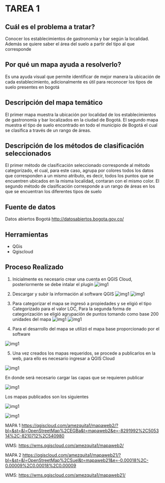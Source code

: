 # TAREA 1
## Cuál es el problema a tratar?
Conocer los establecimientos de gastronomía y bar según la localidad. Además se quiere saber el área del suelo a partir del tipo al que corresponde
## Por qué un mapa ayuda a resolverlo?
Es una ayuda visual que permite identificar de mejor manera la ubicación de cada establecimiento, adicionalmente es útil para reconocer los tipos de suelo presentes en bogotá

## Descripción del mapa temático
El primer mapa muestra la ubicación por localidad de los establecimientos de gastronomía y bar localizados en la ciudad de Bogotá.
El segundo mapa muestra el tipo de suelo encontrado en todo el municipio de Bogotá el cual se clasifica a través de un rango de áreas.
## Descripción de los métodos de clasificación seleccionados
El primer método de clasificación seleccionado corresponde al método categorizado, el cual, para este caso, agrupa por colores todos los datos que corresponden a un mismo atributo, es decir, todos los puntos que se encuentren ubicados en la misma localidad, contaran con el mismo color.
El segundo método de clasificación corresponde a un rango de áreas en los que se encuentran los diferentes tipos de suelo

## Fuente de datos
Datos abiertos Bogotá http://datosabiertos.bogota.gov.co/
## Herramientas
-	QGis
-	Qgiscloud

## Proceso Realizado


1.	Inicialmente es necesario crear una cuenta en QGIS Cloud, posteriormente se debe intalar el plugin
![img1](imagenes/img1.jpg)
 
2.	Descargar y subir la información al software QGIS
 ![img1](imagenes/img2.jpg)
 ![img1](imagenes/img3.jpg)
 

3.	Para categorizar el mapa se ingresó a propiedades y se eligió el tipo Categorizado para el valor LOC, Para la segunda forma de categorización se eligió agrupación de puntos tomando como base 200 unidades del mapa
 ![img1](imagenes/img4.jpg)
 ![img1](imagenes/img5.jpg)
 

4.	Para el desarrollo del mapa se utilizó el mapa base proporcionado por el software

![img1](imagenes/img6.jpg)
 
5.	Una vez creados los mapas requeridos, se procede a publicarlos en la web, para ello es necesario ingresar a QGIS Cloud

![img1](imagenes/img7.jpg)
 
En donde será necesario cargar las capas que se requieren publicar

 ![img1](imagenes/img8.jpg)
 
Los mapas publicados son los siguientes

 ![img1](imagenes/img9.jpg)

 ![img1](imagenes/img10.jpg)
 
MAPA 1
https://qgiscloud.com/amezquita1/mapaweb2/?bl=&st=&l=OpenStreetMap%2CEGBa&t=mapaweb2&e=-8291992%2C505314%2C-8210712%2C540980

WMS: https://wms.qgiscloud.com/amezquita1/mapaweb2/

MAPA 2
https://qgiscloud.com/amezquita1/mapaweb21/?bl=&st=&l=OpenStreetMap%2CSuel&t=mapaweb21&e=-0.00018%2C-0.00009%2C0.00018%2C0.00009

WMS: https://wms.qgiscloud.com/amezquita1/mapaweb21/

